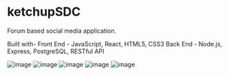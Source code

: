 # ketchupSDC
Forum based social media application.

Built with-
Front End - JavaScript, React, HTML5, CSS3
Back End - Node.js, Express, PostgreSQL, RESTful API 


![image](https://user-images.githubusercontent.com/57576309/181119355-6a863299-90ae-44e4-855d-48a99f8ab365.png)
![image](https://user-images.githubusercontent.com/57576309/181119453-0a6211be-2f23-4af1-914d-eb12335c1c27.png)
![image](https://user-images.githubusercontent.com/57576309/181792427-faa32f04-b284-419f-ae6d-22754b45a56b.png)
![image](https://user-images.githubusercontent.com/57576309/181792957-6f38c2ff-a65a-4b10-9aea-fec28b0a3de7.png)
![image](https://user-images.githubusercontent.com/57576309/181793223-b23818ea-c3eb-4e83-b995-cfa08d796c1a.png)

